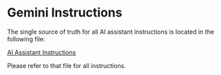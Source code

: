 # Gemini Instructions

The single source of truth for all AI assistant instructions is located in the following file:

[AI Assistant Instructions](./instructions/INSTRUCTIONS.md)

Please refer to that file for all instructions.
